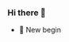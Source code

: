 ### Hi there 👋

- 🌱 New begin
<!--
**exposir/exposir** is a ✨ _special_ ✨ repository because its `README.md` (this file) appears on your GitHub profile.

Here are some ideas to get you started:


- 🌱 I’m currently learning ...
- 👯 I’m looking to collaborate on ...
- 🤔 I’m looking for help with ...
- 💬 Ask me about ...
- 📫 How to reach me: ...
- 😄 Pronouns: ...
- ⚡ Fun fact: ...
-->
<!--  [![Anurag's github stats](https://github-readme-stats.vercel.app/api?username=exposir)](https://github.com/anuraghazra/github-readme-stats) -->
